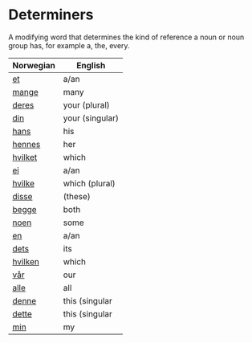 # Determiners

A modifying word that determines the kind of reference a noun or noun group has, for example a, the, every.

| Norwegian | English |
| --- | --- |
| [et](https://www.ordnett.no/search?language=no&phrase=et) | a/an | i |
| [mange](https://www.ordnett.no/search?language=no&phrase=mange) | many |  |
| [deres](https://www.ordnett.no/search?language=no&phrase=deres) | your (plural) | None |
| [din](https://www.ordnett.no/search?language=no&phrase=din) | your (singular) |  |
| [hans](https://www.ordnett.no/search?language=no&phrase=hans) | his | m |
| [hennes](https://www.ordnett.no/search?language=no&phrase=hennes) | her | f |
| [hvilket](https://www.ordnett.no/search?language=no&phrase=hvilket) | which | i |
| [ei](https://www.ordnett.no/search?language=no&phrase=ei) | a/an | f |
| [hvilke](https://www.ordnett.no/search?language=no&phrase=hvilke) | which (plural) |  |
| [disse](https://www.ordnett.no/search?language=no&phrase=disse) | (these) |  |
| [begge](https://www.ordnett.no/search?language=no&phrase=begge) | both |  |
| [noen](https://www.ordnett.no/search?language=no&phrase=noen) | some |  |
| [en](https://www.ordnett.no/search?language=no&phrase=en) | a/an | m |
| [dets](https://www.ordnett.no/search?language=no&phrase=dets) | its | i |
| [hvilken](https://www.ordnett.no/search?language=no&phrase=hvilken) | which | m |
| [vår](https://www.ordnett.no/search?language=no&phrase=vår) | our |  |
| [alle](https://www.ordnett.no/search?language=no&phrase=alle) | all |  |
| [denne](https://www.ordnett.no/search?language=no&phrase=denne) | this (singular |  masculine and femenine) |
| [dette](https://www.ordnett.no/search?language=no&phrase=dette) | this (singular |  neuter) |
| [min](https://www.ordnett.no/search?language=no&phrase=min) | my |  |

